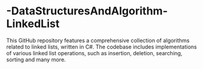 # -DataStructuresAndAlgorithm-LinkedList
This GitHub repository features a comprehensive collection of algorithms related to linked lists, written in C#. The codebase includes implementations of various linked list operations, such as insertion, deletion, searching, sorting and many more. 
